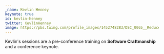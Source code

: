 ```yaml
---
_name: Kevlin Henney
keynote: true
id: kevlin-henney
twitter: KevlinHenney
image: https://pbs.twimg.com/profile_images/1452748283/DSC_0065__Reduced__Cropped_.jpg
---
```


Kevlin's sessions are a pre-conference training on **Software Craftmanship** and a conference keynote.
